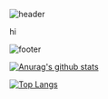 ![header](https://capsule-render.vercel.app/api?text=Helloworld&animation=fadeIn)


hi



![footer](https://capsule-render.vercel.app/api?section=footer)


[![Anurag's github stats](https://github-readme-stats.vercel.app/api?username=parkchanjong&count_private=true&show_icons=true&theme=radical)](https://github.com/anuraghazra/github-readme-stats)


[![Top Langs](https://github-readme-stats.vercel.app/api/top-langs/?username=parkchanjong)](https://github.com/anuraghazra/github-readme-stats)
